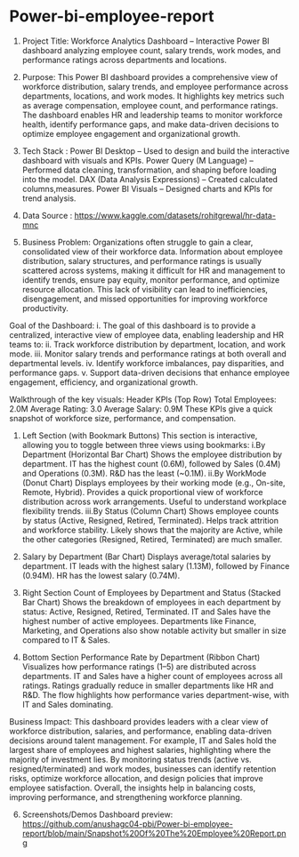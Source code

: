 # Power-bi-employee-report
1. Project Title:
   Workforce Analytics Dashboard – Interactive Power BI dashboard analyzing employee count, salary trends, work modes, and performance ratings across departments and locations.

2. Purpose: This Power BI dashboard provides a comprehensive view of workforce distribution, salary trends, and employee performance across departments, locations, and work modes. It highlights key metrics such as average compensation, employee count, and performance ratings. The dashboard enables HR and leadership teams to monitor workforce health, identify performance gaps, and make data-driven decisions to optimize employee engagement and organizational growth.
   
3. Tech Stack :
Power BI Desktop – Used to design and build the interactive dashboard with visuals and KPIs.
Power Query (M Language) – Performed data cleaning, transformation, and shaping before loading into the model.
DAX (Data Analysis Expressions) – Created calculated columns,measures.
Power BI Visuals – Designed charts and KPIs for trend analysis.

4. Data Source :
   https://www.kaggle.com/datasets/rohitgrewal/hr-data-mnc

5. Business Problem:
Organizations often struggle to gain a clear, consolidated view of their workforce data. Information about employee distribution, salary structures, and performance ratings is usually scattered across systems, making it difficult for HR and management to identify trends, ensure pay equity, monitor performance, and optimize resource allocation. This lack of visibility can lead to inefficiencies, disengagement, and missed opportunities for improving workforce productivity.

Goal of the Dashboard:
i. The goal of this dashboard is to provide a centralized, interactive view of employee data, enabling leadership and HR teams to:
ii. Track workforce distribution by department, location, and work mode.
iii. Monitor salary trends and performance ratings at both overall and departmental levels.
iv. Identify workforce imbalances, pay disparities, and performance gaps.
v. Support data-driven decisions that enhance employee engagement, efficiency, and organizational growth.

Walkthrough of the key visuals:
Header KPIs (Top Row)
 Total Employees: 2.0M
 Average Rating: 3.0
 Average Salary: 0.9M
These KPIs give a quick snapshot of workforce size, performance, and compensation.

1. Left Section (with Bookmark Buttons)
This section is interactive, allowing you to toggle between three views using bookmarks:
i.By Department (Horizontal Bar Chart)
Shows the employee distribution by department.
IT has the highest count (0.6M), followed by Sales (0.4M) and Operations (0.3M).
R&D has the least (~0.1M).
ii.By WorkMode (Donut Chart)
Displays employees by their working mode (e.g., On-site, Remote, Hybrid).
Provides a quick proportional view of workforce distribution across work arrangements.
Useful to understand workplace flexibility trends.
iii.By Status (Column Chart)
Shows employee counts by status (Active, Resigned, Retired, Terminated).
Helps track attrition and workforce stability.
Likely shows that the majority are Active, while the other categories (Resigned, Retired, Terminated) are much smaller.

2. Salary by Department (Bar Chart)
Displays average/total salaries by department.
IT leads with the highest salary (1.13M), followed by Finance (0.94M).
HR has the lowest salary (0.74M).

3. Right Section
Count of Employees by Department and Status (Stacked Bar Chart)
Shows the breakdown of employees in each department by status: Active, Resigned, Retired, Terminated.
IT and Sales have the highest number of active employees.
Departments like Finance, Marketing, and Operations also show notable activity but smaller in size compared to IT & Sales.
4. Bottom Section
Performance Rate by Department (Ribbon Chart)
Visualizes how performance ratings (1–5) are distributed across departments.
IT and Sales have a higher count of employees across all ratings.
Ratings gradually reduce in smaller departments like HR and R&D.
The flow highlights how performance varies department-wise, with IT and Sales dominating.

Business Impact: This dashboard provides leaders with a clear view of workforce distribution, salaries, and performance, enabling data-driven decisions around talent management. For example, IT and Sales hold the largest share of employees and highest salaries, highlighting where the majority of investment lies. By monitoring status trends (active vs. resigned/terminated) and work modes, businesses can identify retention risks, optimize workforce allocation, and design policies that improve employee satisfaction. Overall, the insights help in balancing costs, improving performance, and strengthening workforce planning.

6. Screenshots/Demos
   Dashboard preview: https://github.com/anushagc04-pbi/Power-bi-employee-report/blob/main/Snapshot%20Of%20The%20Employee%20Report.png

